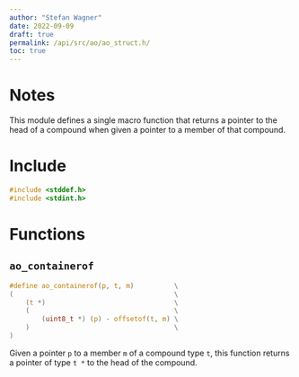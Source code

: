```yaml
---
author: "Stefan Wagner"
date: 2022-09-09
draft: true
permalink: /api/src/ao/ao_struct.h/
toc: true
---
```


# Notes

This module defines a single macro function that returns a pointer to the head of a compound when given a pointer to a member of that compound.

# Include

```c
#include <stddef.h>
#include <stdint.h>
```

# Functions

## `ao_containerof`

```c
#define ao_containerof(p, t, m)          \
(                                        \
    (t *)                                \
    (                                    \
        (uint8_t *) (p) - offsetof(t, m) \
    )                                    \
)
```

Given a pointer `p` to a member `m` of a compound type `t`, this function returns a pointer of type `t *` to the head of the compound.
